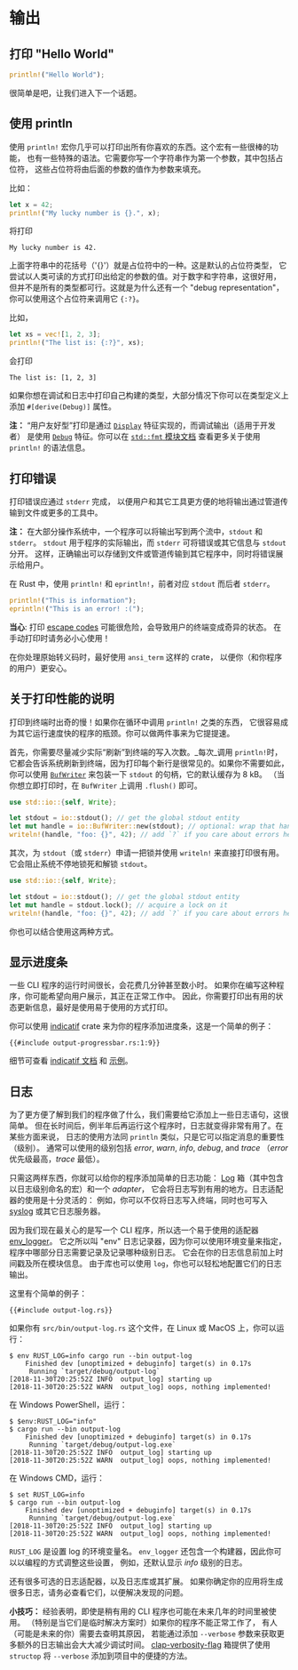 # 输出

## 打印 "Hello World"

```rust
println!("Hello World");
```

很简单是吧，让我们进入下一个话题。

## 使用 println

使用 `println!` 宏你几乎可以打印出所有你喜欢的东西。这个宏有一些很棒的功能，
也有一些特殊的语法。它需要你写一个字符串作为第一个参数，其中包括占位符，
这些占位符将由后面的参数的值作为参数来填充。

比如：

```rust
let x = 42;
println!("My lucky number is {}.", x);
```

将打印

```console
My lucky number is 42.
```

上面字符串中的花括号（'{}'）就是占位符中的一种。这是默认的占位符类型，
它尝试以人类可读的方式打印出给定的参数的值。对于数字和字符串，这很好用，
但并不是所有的类型都可行。这就是为什么还有一个 "debug representation"，
你可以使用这个占位符来调用它 `{:?}`。

比如，

```rust
let xs = vec![1, 2, 3];
println!("The list is: {:?}", xs);
```

会打印

```console
The list is: [1, 2, 3]
```

如果你想在调试和日志中打印自己构建的类型，大部分情况下你可以在类型定义上添加
`#[derive(Debug)]` 属性。

<aside>

**注：**
“用户友好型”打印是通过 [`Display`] 特征实现的，而调试输出（适用于开发者）
是使用 [`Debug`] 特征。你可以在 [`std::fmt` 模块文档][std::fmt]
查看更多关于使用 `println!` 的语法信息。

[`Display`]: https://doc.rust-lang.org/1.39.0/std/fmt/trait.Display.html
[`Debug`]: https://doc.rust-lang.org/1.39.0/std/fmt/trait.Debug.html
[std::fmt]: https://doc.rust-lang.org/1.39.0/std/fmt/index.html

</aside>

## 打印错误

打印错误应通过 `stderr` 完成，
以便用户和其它工具更方便的地将输出通过管道传输到文件或更多的工具中。

<aside>

**注：**
在大部分操作系统中，一个程序可以将输出写到两个流中，`stdout` 和 `stderr`。
`stdout` 用于程序的实际输出，而 `stderr` 可将错误或其它信息与 `stdout` 分开。
这样，正确输出可以存储到文件或管道传输到其它程序中，同时将错误展示给用户。

</aside>

在 Rust 中，使用 `println!` 和 `eprintln!`，前者对应 `stdout` 而后者 `stderr`。

```rust
println!("This is information");
eprintln!("This is an error! :(");
```

<aside>

**当心**: 打印 [escape codes] 可能很危险，会导致用户的终端变成奇异的状态。
在手动打印时请务必小心使用！

[escape codes]: https://en.wikipedia.org/wiki/ANSI_escape_code

在你处理原始转义码时，最好使用 `ansi_term` 这样的 crate，
以便你（和你程序的用户）更安心。

</aside>

## 关于打印性能的说明

打印到终端时出奇的慢！如果你在循环中调用 `println!` 之类的东西，
它很容易成为其它运行速度快的程序的瓶颈。你可以做两件事来为它提提速。

首先，你需要尽量减少实际“刷新”到终端的写入次数。_每次_调用 `println!`时，
它都会告诉系统刷新到终端，因为打印每个新行是很常见的。如果你不需要如此，
你可以使用 [`BufWriter`] 来包装一下 `stdout` 的句柄，它的默认缓存为 8 kB。
（当你想立即打印时，在 `BufWriter` 上调用 `.flush()` 即可。

```rust
use std::io::{self, Write};

let stdout = io::stdout(); // get the global stdout entity
let mut handle = io::BufWriter::new(stdout); // optional: wrap that handle in a buffer
writeln!(handle, "foo: {}", 42); // add `?` if you care about errors here
```

其次，为 `stdout`（或 `stderr`）申请一把锁并使用 `writeln!` 来直接打印很有用。
它会阻止系统不停地锁死和解锁 `stdout`。

```rust
use std::io::{self, Write};

let stdout = io::stdout(); // get the global stdout entity
let mut handle = stdout.lock(); // acquire a lock on it
writeln!(handle, "foo: {}", 42); // add `?` if you care about errors here
```

你也可以结合使用这两种方式。

[`BufWriter`]: https://doc.rust-lang.org/1.39.0/std/io/struct.BufWriter.html

## 显示进度条

一些 CLI 程序的运行时间很长，会花费几分钟甚至数小时。
如果你在编写这种程序，你可能希望向用户展示，其正在正常工作中。
因此，你需要打印出有用的状态更新信息，最好是使用易于使用的方式打印。

你可以使用 [indicatif] crate 来为你的程序添加进度条，这是一个简单的例子：

```rust,ignore
{{#include output-progressbar.rs:1:9}}
```

细节可查看 [indicatif 文档][indicatif docs] 和 [示例][indicatif examples]。

[indicatif]: https://crates.io/crates/indicatif
[indicatif docs]: https://docs.rs/indicatif
[indicatif examples]: https://github.com/mitsuhiko/indicatif/tree/master/examples

## 日志

为了更方便了解到我们的程序做了什么，我们需要给它添加上一些日志语句，这很简单。
但在长时间后，例半年后再运行这个程序时，日志就变得非常有用了。在某些方面来说，
日志的使用方法同 `println` 类似，只是它可以指定消息的重要性（级别）。
通常可以使用的级别包括 _error_, _warn_, _info_, _debug_, and _trace_
（_error_ 优先级最高，_trace_ 最低）。

只需这两样东西，你就可以给你的程序添加简单的日志功能：
[Log] 箱（其中包含以日志级别命名的宏）和一个 _adapter_，
它会将日志写到有用的地方。日志适配器的使用是十分灵活的：
例如，你可以不仅将日志写入终端，同时也可写入 [syslog] 或其它日志服务器。

[syslog]: https://en.wikipedia.org/wiki/Syslog

因为我们现在最关心的是写一个 CLI 程序，所以选一个易于使用的适配器 [env_logger]。
它之所以叫 "env" 日志记录器，因为你可以使用环境变量来指定，
程序中哪部分日志需要记录及记录哪种级别日志。
它会在你的日志信息前加上时间戳及所在模块信息。
由于库也可以使用 `log`，你也可以轻松地配置它们的日志输出。

[log]: https://crates.io/crates/log
[env_logger]: https://crates.io/crates/env_logger

这里有个简单的例子：

```rust,ignore
{{#include output-log.rs}}
```

如果你有 `src/bin/output-log.rs` 这个文件，在 Linux 或 MacOS 上，你可以运行：
```console
$ env RUST_LOG=info cargo run --bin output-log
    Finished dev [unoptimized + debuginfo] target(s) in 0.17s
     Running `target/debug/output-log`
[2018-11-30T20:25:52Z INFO  output_log] starting up
[2018-11-30T20:25:52Z WARN  output_log] oops, nothing implemented!
```

在 Windows PowerShell，运行：
```console
$ $env:RUST_LOG="info"
$ cargo run --bin output-log
    Finished dev [unoptimized + debuginfo] target(s) in 0.17s
     Running `target/debug/output-log.exe`
[2018-11-30T20:25:52Z INFO  output_log] starting up
[2018-11-30T20:25:52Z WARN  output_log] oops, nothing implemented!
```

在 Windows CMD，运行：
```console
$ set RUST_LOG=info
$ cargo run --bin output-log
    Finished dev [unoptimized + debuginfo] target(s) in 0.17s
     Running `target/debug/output-log.exe`
[2018-11-30T20:25:52Z INFO  output_log] starting up
[2018-11-30T20:25:52Z WARN  output_log] oops, nothing implemented!
```

`RUST_LOG` 是设置 log 的环境变量名。
`env_logger` 还包含一个构建器，因此你可以以编程的方式调整这些设置，
例如，还默认显示 _info_ 级别的日志。

还有很多可选的日志适配器，以及日志库或其扩展。
如果你确定你的应用将生成很多日志，请务必查看它们，以便解决发现的问题。

<aside>

**小技巧：**
经验表明，即使是稍有用的 CLI 程序也可能在未来几年的时间里被使用。
（特别是当它们是临时解决方案时）如果你的程序不能正常工作了，
有人（可能是未来的你）需要去查明其原因，
若能通过添加 `--verbose` 参数来获取更多额外的日志输出会大大减少调试时间。
[clap-verbosity-flag] 箱提供了使用 `structop`
将 `--verbose` 添加到项目中的便捷的方法。

[clap-verbosity-flag]: https://crates.io/crates/clap-verbosity-flag

</aside>
